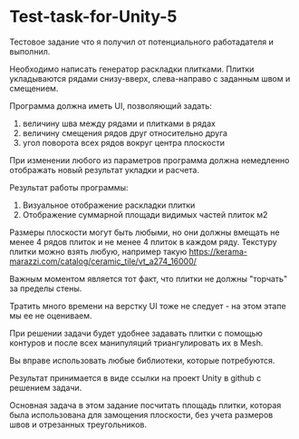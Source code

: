 # Test-task-for-Unity-5
Тестовое задание что я получил от потенциального работадателя и выполнил.

Необходимо написать генератор раскладки плитками. Плитки укладываются рядами снизу-вверх, слева-направо с заданным швом и смещением.

Программа должна иметь UI, позволяющий задать:
1) величину шва между рядами и плитками в рядах
2) величину смещения рядов друг относительно друга
3) угол поворота всех рядов вокруг центра плоскости

При изменении любого из параметров программа должна немедленно отображать новый результат укладки и расчета.

Результат работы программы:
1) Визуальное отображение раскладки плитки 
2) Отображение суммарной площади видимых частей плиток м2

Размеры плоскости могут быть любыми, но они должны вмещать не менее 4 рядов плиток и не менее 4 плиток в каждом ряду.
Текстуру плитки можно взять любую, например такую https://kerama-marazzi.com/catalog/ceramic_tile/vt_a274_16000/

Важным моментом является тот факт, что плитки не должны "торчать" за пределы стены.

Тратить много времени на верстку UI тоже не следует - на этом этапе мы ее не оцениваем.

При решении задачи будет удобнее задавать плитки с помощью контуров и после всех манипуляций триангулировать их в Mesh.

Вы вправе использовать любые библиотеки, которые потребуются.

Результат принимается в виде ссылки на проект Unity в github с решением задачи.

Основная задача в этом задание посчитать площадь плитки, которая была использована для замощения плоскости, без учета размеров швов и отрезанных треугольников.
